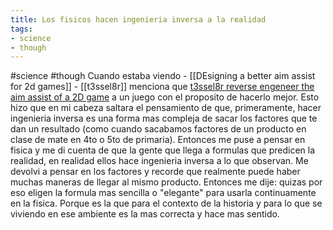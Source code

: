 ```yaml
---
title: Los fisicos hacen ingenieria inversa a la realidad
tags:
- science
- though
---
```


#science #though
Cuando estaba viendo - [[DEsigning a better aim assist for 2d games]] - [[t3ssel8r]] menciona que [t3ssel8r reverse engeneer the aim assist of a 2D game](/Extracts/t3ssel8r%20reverse%20engeneer%20the%20aim%20assist%20of%20a%202D%20game.md) a un juego con el proposito de hacerlo mejor.
Esto hizo que en mi cabeza saltara el pensamiento de que, primeramente, hacer ingenieria inversa es una forma mas compleja de sacar los factores que te dan un resultado (como cuando sacabamos factores de un producto en clase de mate en 4to o 5to de primaria). Entonces me puse a pensar en fisica y me di cuenta de que la gente que llega a formulas que predicen la realidad, en realidad ellos hace ingenieria inversa a lo que observan.
Me devolvi a pensar en los factores y recorde que realmente puede haber muchas maneras de llegar al mismo producto. Entonces me dije: quizas por eso eligen la formula mas sencilla o "elegante" para usarla continuamente en la fisica. Porque es la que para el contexto de la historia y para lo que se viviendo en ese ambiente es la mas correcta y hace mas sentido.
